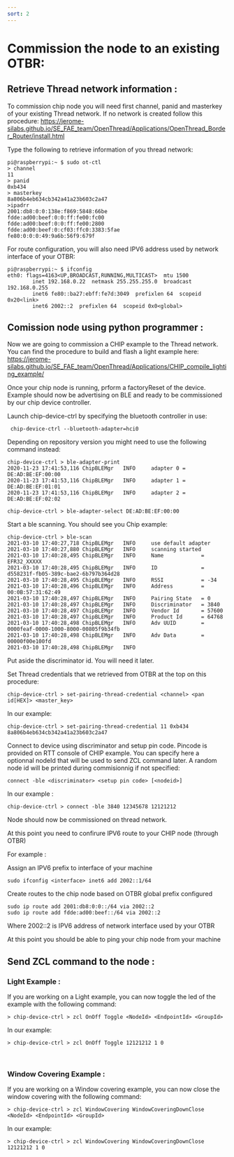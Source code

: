 ```yaml
---
sort: 2
---
```


# Commission the node to an existing OTBR:

## Retrieve Thread network information :

To commission chip node you will need first channel, panid and masterkey of your existing Thread network. If no network is created follow this procedure:
https://jerome-silabs.github.io/SE_FAE_team/OpenThread/Applications/OpenThread_Border_Router/install.html

Type the following to retrieve information of you thread network:

```
pi@raspberrypi:~ $ sudo ot-ctl
> channel
11
> panid
0xb434
> masterkey
8a806b4eb634cb342a41a23b603c2a47
>ipadrr
2001:db8:0:0:138e:f869:5848:66be
fdde:ad00:beef:0:0:ff:fe00:fc00
fdde:ad00:beef:0:0:ff:fe00:2800
fdde:ad00:beef:0:cf03:ffc0:3383:5fae
fe80:0:0:0:49:9a6b:56f9:679f

```

For route configuration, you will also need IPV6 address used by network interface of your OTBR:

```
pi@raspberrypi:~ $ ifconfig
eth0: flags=4163<UP,BROADCAST,RUNNING,MULTICAST>  mtu 1500
        inet 192.168.0.22  netmask 255.255.255.0  broadcast 192.168.0.255
        inet6 fe80::ba27:ebff:fe7d:3049  prefixlen 64  scopeid 0x20<link>
        inet6 2002::2  prefixlen 64  scopeid 0x0<global>
```


## Comission node using python programmer :

Now we are going to commission a CHIP example to the Thread network.
You can find the procedure to build and flash a light example here:
https://jerome-silabs.github.io/SE_FAE_team/OpenThread/Applications/CHIP_compile_lighting_example/

Once your chip node is running, prform a factoryReset of the device. Example should now be advertising on BLE and ready to be commissioned by our chip device controller.
 
Launch chip-device-ctrl by specifying the bluetooth controller in use:
```
 chip-device-ctrl --bluetooth-adapter=hci0
```
Depending on repository version you might need to use the following command instead:

```
chip-device-ctrl > ble-adapter-print
2020-11-23 17:41:53,116 ChipBLEMgr   INFO     adapter 0 = DE:AD:BE:EF:00:00
2020-11-23 17:41:53,116 ChipBLEMgr   INFO     adapter 1 = DE:AD:BE:EF:01:01
2020-11-23 17:41:53,116 ChipBLEMgr   INFO     adapter 2 = DE:AD:BE:EF:02:02

chip-device-ctrl > ble-adapter-select DE:AD:BE:EF:00:00

```

Start a ble scanning. You should see you Chip example:

```
chip-device-ctrl > ble-scan
2021-03-10 17:40:27,718 ChipBLEMgr   INFO     use default adapter
2021-03-10 17:40:27,880 ChipBLEMgr   INFO     scanning started
2021-03-10 17:40:28,495 ChipBLEMgr   INFO     Name            = EFR32_XXXXX
2021-03-10 17:40:28,495 ChipBLEMgr   INFO     ID              = d558231f-fb05-389c-bae2-6b797b364d28
2021-03-10 17:40:28,495 ChipBLEMgr   INFO     RSSI            = -34
2021-03-10 17:40:28,496 ChipBLEMgr   INFO     Address         = 00:0B:57:31:62:49
2021-03-10 17:40:28,497 ChipBLEMgr   INFO     Pairing State   = 0
2021-03-10 17:40:28,497 ChipBLEMgr   INFO     Discriminator   = 3840
2021-03-10 17:40:28,497 ChipBLEMgr   INFO     Vendor Id       = 57600
2021-03-10 17:40:28,497 ChipBLEMgr   INFO     Product Id      = 64768
2021-03-10 17:40:28,498 ChipBLEMgr   INFO     Adv UUID        = 0000feaf-0000-1000-8000-00805f9b34fb
2021-03-10 17:40:28,498 ChipBLEMgr   INFO     Adv Data        = 00000f00e100fd
2021-03-10 17:40:28,498 ChipBLEMgr   INFO    

```
Put aside the discriminator id. You will need it later.

Set Thread credentials that we retrieved from OTBR at the top on this procedure:

```
chip-device-ctrl > set-pairing-thread-credential <channel> <pan id[HEX]> <master_key>
```

In our example:

```
chip-device-ctrl > set-pairing-thread-credential 11 0xb434 8a806b4eb634cb342a41a23b603c2a47
```

Connect to device using discriminator and setup pin code. Pincode is provided on RTT console of CHIP example. You can specify here a optionnal nodeId that will be used to send ZCL command later. A random node id will be printed during commisionnig if not specified:

```
connect -ble <discriminator> <setup pin code> [<nodeid>]

```

In our example :

```
chip-device-ctrl > connect -ble 3840 12345678 12121212

```

Node should now be commissioned on thread network.

At this point you need to confirure IPV6 route to your CHIP node (through OTBR)

For example :

Assign an IPV6 prefix to interface of your machine

```
sudo ifconfig <interface> inet6 add 2002::1/64
```

Create routes to the chip node based on OTBR global prefix configured 

```
sudo ip route add 2001:db8:0:0::/64 via 2002::2
sudo ip route add fdde:ad00:beef::/64 via 2002::2
```

Where 2002::2 is IPV6 address of network interface used by your OTBR

At this point you should be able to ping your chip node from your machine

## Send ZCL command to the node :

### Light Example :
If you are working on a Light example, you can now toggle the led of the example with the following command:

```
> chip-device-ctrl > zcl OnOff Toggle <NodeId> <EndpointId> <GroupId>
```

In our example:

```
> chip-device-ctrl > zcl OnOff Toggle 12121212 1 0
```
 
### Window Covering Example :
If you are working on a Window covering example, you can now close the window covering with the following command:

```
> chip-device-ctrl > zcl WindowCovering WindowCoveringDownClose <NodeId> <EndpointId> <GroupId>
```

In our example:

```
> chip-device-ctrl > zcl WindowCovering WindowCoveringDownClose 12121212 1 0
```
